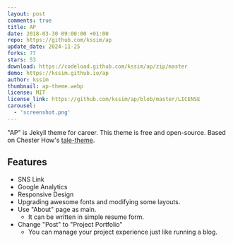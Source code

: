 ```yaml
---
layout: post
comments: true
title: AP 
date: 2018-03-30 09:00:00 +01:00
repo: https://github.com/kssim/ap 
update_date: 2024-11-25
forks: 77
stars: 53
download: https://codeload.github.com/kssim/ap/zip/master
demo: https://kssim.github.io/ap
author: kssim 
thumbnail: ap-theme.webp
license: MIT
license_link: https://github.com/kssim/ap/blob/master/LICENSE
carousel:
  - 'screenshot.png'
---
```


"AP" is Jekyll theme for career. This theme is free and open-source. Based on Chester How's [tale-theme](https://github.com/chesterhow/tale).

## Features

* SNS Link
* Google Analytics
* Responsive Design
* Upgrading awesome fonts and modifying some layouts.
* Use "About" page as main.
  * It can be written in simple resume form.
* Change "Post" to "Project Portfolio"
  * You can manage your project experience just like running a blog.
